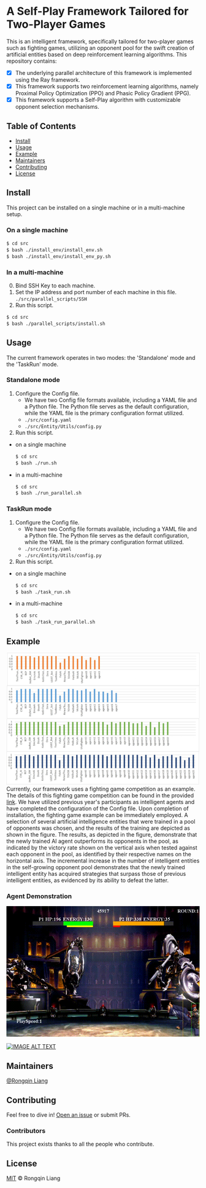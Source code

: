 # A Self-Play Framework Tailored for Two-Player Games
This is an intelligent framework, specifically tailored for two-player games such as fighting games, utilizing an opponent pool for the swift creation of artificial entities based on deep reinforcement learning algorithms.
This repository contains:
- [x] The underlying parallel architecture of this framework is implemented using the Ray framework.
- [x] This framework supports two reinforcement learning algorithms, namely Proximal Policy Optimization (PPO) and Phasic Policy Gradient (PPG).
- [x] This framework supports a Self-Play algorithm with customizable opponent selection mechanisms.

## Table of Contents

- [Install](#install)
- [Usage](#usage)
- [Example](#example)
- [Maintainers](#maintainers)
- [Contributing](#contributing)
- [License](#license)

## Install
This project can be installed on a single machine or in a multi-machine setup.

### On a single machine
```bash
$ cd src
$ bash ./install_env/install_env.sh
$ bash ./install_env/install_env_py.sh
```

### In a multi-machine
0. Bind SSH Key to each machine.
1. Set the IP address and port number of each machine in this file. `./src/parallel_scripts/SSH`
2. Run this script.
```bash
$ cd src
$ bash ./parallel_scripts/install.sh
```

## Usage
The current framework operates in two modes: the 'Standalone' mode and the 'TaskRun' mode. 

### Standalone mode
1. Configure the Config file. 
    - We have two Config file formats available, including a YAML file and a Python file. The Python file serves as the default configuration, while the YAML file is the primary configuration format utilized.
    - `./src/config.yaml`
    - `./src/Entity/Utils/config.py`
2. Run this script.
- on a single machine
    ```bash
    $ cd src
    $ bash ./run.sh
    ```
- in a multi-machine
    ```bash
    $ cd src
    $ bash ./run_parallel.sh
    ```

### TaskRun mode
1. Configure the Config file. 
    - We have two Config file formats available, including a YAML file and a Python file. The Python file serves as the default configuration, while the YAML file is the primary configuration format utilized.
    - `./src/config.yaml`
    - `./src/Entity/Utils/config.py`
2. Run this script.
- on a single machine
    ```bash
    $ cd src
    $ bash ./task_run.sh
    ```
- in a multi-machine
    ```bash
    $ cd src
    $ bash ./task_run_parallel.sh
    ```

## Example
![pic1](img/pool_winrate.png)
Currently, our framework uses a fighting game competition as an example. The details of this fighting game competition can be found in the provided [link](http://www.ice.ci.ritsumei.ac.jp/~ftgaic/). We have utilized previous year's participants as intelligent agents and have completed the configuration of the Config file. Upon completion of installation, the fighting game example can be immediately employed. A selection of several artificial intelligence entities that were trained in a pool of opponents was chosen, and the results of the training are depicted as shown in the figure. The results, as depicted in the figure, demonstrate that the newly trained AI agent outperforms its opponents in the pool, as indicated by the victory rate shown on the vertical axis when tested against each opponent in the pool, as identified by their respective names on the horizontal axis. The incremental increase in the number of intelligent entities in the self-growing opponent pool demonstrates that the newly trained intelligent entity has acquired strategies that surpass those of previous intelligent entities, as evidenced by its ability to defeat the latter.

### Agent Demonstration
![pic2](img/1.gif)

[![IMAGE ALT TEXT](http://img.youtube.com/vi/GmQ4M02QOEU/0.jpg)](https://www.youtube.com/watch?v=GmQ4M02QOEU)

## Maintainers

[@Rongqin Liang](https://github.com/zhongqian97/)

## Contributing

Feel free to dive in! [Open an issue](https://github.com/zhongqian97/TwoPlayerGameSelfPlayFramework/issues/new) or submit PRs.

### Contributors

This project exists thanks to all the people who contribute. 


## License

[MIT](LICENSE) © Rongqin Liang